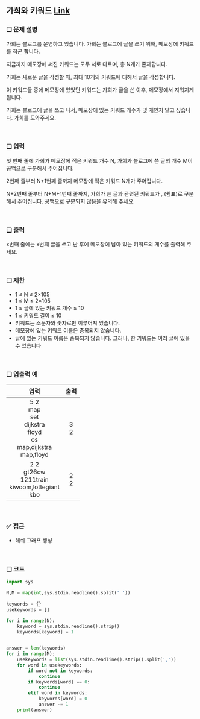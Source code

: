 ## 가희와 키워드 [Link](https://www.acmicpc.net/problem/22233)

### ❑ 문제 설명
가희는 블로그를 운영하고 있습니다. 가희는 블로그에 글을 쓰기 위해, 메모장에 키워드를 적곤 합니다.

지금까지 메모장에 써진 키워드는 모두 서로 다르며, 총 N개가 존재합니다.

가희는 새로운 글을 작성할 때, 최대 10개의 키워드에 대해서 글을 작성합니다.

이 키워드들 중에 메모장에 있었던 키워드는 가희가 글을 쓴 이후, 메모장에서 지워지게 됩니다.

가희는 블로그에 글을 쓰고 나서, 메모장에 있는 키워드 개수가 몇 개인지 알고 싶습니다. 가희를 도와주세요.

<br>

### ❑ 입력
첫 번째 줄에 가희가 메모장에 적은 키워드 개수 N, 가희가 블로그에 쓴 글의 개수 M이 공백으로 구분해서 주어집니다.

2번째 줄부터 N+1번째 줄까지 메모장에 적은 키워드 N개가 주어집니다.

N+2번째 줄부터 N+M+1번째 줄까지, 가희가 쓴 글과 관련된 키워드가 , (쉼표)로 구분해서 주어집니다. 공백으로 구분되지 않음을 유의해 주세요.

<br>

### ❑ 출력
x번째 줄에는 x번째 글을 쓰고 난 후에 메모장에 남아 있는 키워드의 개수를 출력해 주세요.

<br>

### ❑ 제한
- 1 ≤ N ≤ 2×105 
- 1 ≤ M ≤ 2×105
- 1 ≤ 글에 있는 키워드 개수 ≤ 10
- 1 ≤ 키워드 길이 ≤ 10
- 키워드는 소문자와 숫자로만 이루어져 있습니다.
- 메모장에 있는 키워드 이름은 중복되지 않습니다.
- 글에 있는 키워드 이름은 중복되지 않습니다. 그러나, 한 키워드는 여러 글에 있을 수 있습니다

<br>

### ❑ 입출력 예
| 입력 | 출력 |
|:-----------------:|:------------:|
|5 2 <br>map<br>set<br>dijkstra<br>floyd<br>os<br>map,dijkstra<br>map,floyd|3<br>2|
|2 2<br>gt26cw<br>1211train<br>kiwoom,lottegiant<br>kbo|2<br>2|

<br>

### ✅ 접근
- 해쉬 그래프 생성

<br>

### ❑ 코드
```python
import sys

N,M = map(int,sys.stdin.readline().split(' '))
 
keywords = {}
usekeywords = []

for i in range(N):
    keyword = sys.stdin.readline().strip()
    keywords[keyword] = 1
    

answer = len(keywords)
for i in range(M):
    usekeywords = list(sys.stdin.readline().strip().split(','))
    for word in usekeywords:
        if word not in keywords:
            continue
        if keywords[word] == 0:
            continue
        elif word in keywords:
            keywords[word] = 0
            answer -= 1
    print(answer)
```